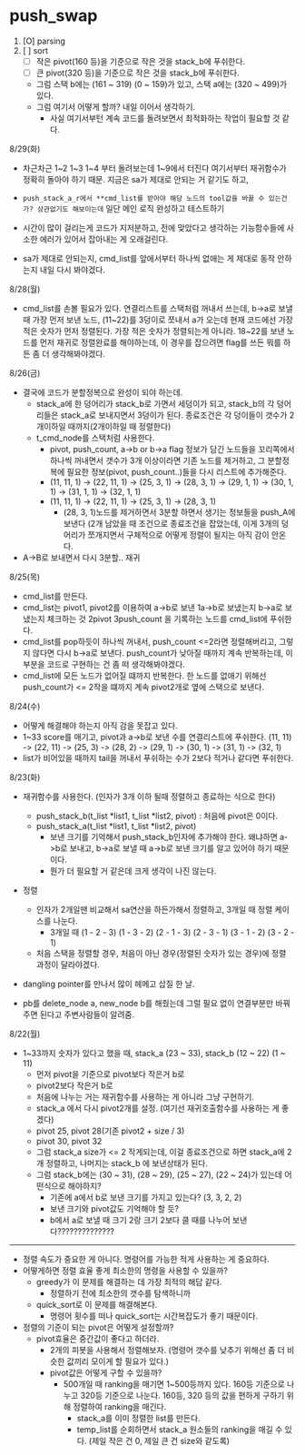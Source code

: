 # push_swap
1. [O] parsing
2. [ ] sort
	- [ ] 작은 pivot(160 등)을 기준으로 작은 것을 stack_b에 푸쉬한다.
	- [ ] 큰 pivot(320 등)을 기준으로 작은 것을 stack_b에 푸쉬한다.
	- 그럼 스택 b에는 (161 ~ 319) (0 ~ 159)가 있고, 스택 a에는 (320 ~ 499)가 있다.
	- 그럼 여기서 어떻게 할까? 내일 이어서 생각하기.
		- 사실 여기서부턴 계속 코드를 돌려보면서 최적화하는 작업이 필요할 것 같다.
 
8/29(화)
- 차근차근 1~2 1~3 1~4 부터 돌려보는데 1~9에서 터진다 여기서부터 재귀함수가 정확히 돌아야 하기 때문. 지금은 sa가 제대로 안되는 거 같기도 하고, 
- `push_stack_a_r에서 **cmd_list를 받아야 해당 노드의 tool값을 바꿀 수 있는건가? 상관없기도 해보이는데` 일단 메인 로직 완성하고 테스트하기 

- 시간이 많이 걸리는게 코드가 지저분하고, 전에 맞았다고 생각하는 기능함수들에 사소한 에러가 있어서 잡아내는 게 오래걸린다. 
 
- sa가 제대로 안되는지, cmd_list를 앞에서부터 하나씩 없애는 게 제대로 동작 안하는지 내일 다시 봐야겠다. 

8/28(월)
- cmd_list를 손볼 필요가 있다. 연결리스트를 스택처럼 꺼내서 쓰는데, b->a로 보낼때 가장 먼저 보낸 노드, (11~22)를 3덩이로 쪼내서 a가 오는데 현재 코드에선 가장 적은 숫자가 먼저 정렬된다. 가장 적은 숫자가 정렬되는게 아니라. 18~22를 보낸 노드를 먼저 재귀로 정렬완료를 해야하는데, 이 경우를 잡으려면 flag를 쓰든 뭐를 하든 좀 더 생각해봐야겠다.


8/26(금)
- 결국에 코드가 분할정복으로 완성이 되야 하는데.
	- stack_a에 한 덩어리가 stack_b로 가면서 세덩이가 되고, stack_b의 각 덩어리들은 stack_a로 보내지면서 3덩이가 된다. 종료조건은 각 덩이들이 갯수가 2개이하일 때까지(2개이하일 때 정렬한다)
	- t_cmd_node를 스택처럼 사용한다. 
		- pivot, push_count, a->b or b->a flag 정보가 담긴 노드들을 꼬리쪽에서 하나씩 꺼내면서 갯수가 3개 이상이라면 기존 노드를 제거하고, 그 분할정복에 필요한 정보(pivot, push_count..)들을 다시 리스트에 추가해준다.
		- (11, 11, 1) -> (22, 11, 1) -> (25, 3, 1) -> (28, 3, 1) -> (29, 1, 1) -> (30, 1, 1) -> (31, 1, 1) -> (32, 1, 1)
		- (11, 11, 1) -> (22, 11, 1) -> (25, 3, 1) -> (28, 3, 1)
			- (28, 3, 1)노드를 제거하면서 3분할 하면서 생기는 정보들을 push_A에 보낸다 (2개 남았을 때 조건으로 종료조건을 잡았는데, 이게 3개의 덩어리가 쪼개지면서 구체적으로 어떻게 정렬이 될지는 아직 감이 안온다.
- A->B로 보내면서 다시 3분할.. 재귀

8/25(목)
- cmd_list를 만든다.
- cmd_list는 pivot1, pivot2를 이용하여 a->b로 보낸 1a->b로 보냈는지 b->a로 보냈는지 체크하는 것  2pivot 3push_count 을 기록하는 노드를 cmd_list에 푸쉬한다.
- cmd_list를 pop하듯이 하나씩 꺼내서, push_count <=2라면 정렬해버리고, 그렇지 않다면 다시 b->a로 보낸다. push_count가 낮아질 때까지 계속 반복하는데, 이부분을 코드로 구현하는 건 좀 떠 생각해봐야겠다.
- cmd_list에 모든 노드가 없어질 떄까지 반복한다. 한 노드를 없애기 위해선 push_count가 <= 2작을 떄까지 계속 pivot2개로 옆에 스택으로 보낸다.

8/24(수)
- 어떻게 해결해야 하는지 아직 감을 못잡고 있다.
- 1~33 score를 매기고, 
  pivot과 a->b로 보낸 수를 연결리스트에 푸쉬한다.
  (11, 11) -> (22, 11) -> (25, 3) -> (28, 2) -> (29, 1) -> (30, 1) -> (31, 1) -> (32, 1) 
- list가 비어있을 때까지 tail을 꺼내서 푸쉬하는 수가 2보다 적거나 같다면 푸쉬한다.

8/23(화)
- 재귀함수를 사용한다. (인자가 3개 이하 될때 정렬하고 종료하는 식으로 한다)
	- push_stack_b(t_list *list1, t_list *list2, pivot) : 처음에 pivot은 0이다.
	- push_stack_a(t_list *list1, t_list *list2, pivot)
		- 보낸 크기를 기억해서 push_stack_b인자에 추가해야 한다. 왜냐하면 a->b로 보내고, b->a로 보낼 때 a->b로 보낸 크기를 알고 있어야 하기 때문이다.
		- 뭔가 더 필요할 거 같은데 크게 생각이 나진 않는다.

- 정렬
	- 인자가 2개일땐 비교해서 sa연산을 하든가해서 정렬하고, 3개일 때 정렬 케이스를 나눈다.
		- 3개일 때 (1 - 2 - 3) (1 - 3 - 2) (2 - 1 - 3) (2 - 3 - 1) (3 - 1 - 2) (3 - 2 - 1)
	- 처음 스택을 정렬할 경우, 처음이 아닌 경우(정렬된 숫자가 있는 경우)에 정렬 과정이 달라야겠다.

- dangling pointer를 만나서 많이 헤메고 삽질 한 날.
-  pb를 delete_node a, new_node b를 해줬는데 그럴 필요 없이 연결부분만 바꿔주면 된다고 주변사람들이 알려줌.

8/22(월)
- 1~33까지 숫자가 있다고 했을 때, 
  stack_a (23 ~ 33), stack_b (12 ~ 22)
  							 (1 ~ 11)
	- 먼저 pivot을 기준으로 pivot보다 작은거 b로
	- pivot2보다 작은거 b로
	- 처음에 나누는 거는 재귀함수를 사용하는 게 아니라 그냥 구현하기.
	- stack_a 에서 다시 pivot2개를 설정. (여기선 재귀호출함수를 사용하는 게 좋겠다)
	- pivot 25, pivot 28(기존 pivot2 + size / 3)
	- pivot 30, pivot 32	
	- 그럼 stack_a size가 <= 2 작게되는데, 이걸 종료조건으로 하면 stack_a에 2개 정렬하고, 나머지는 stack_b 에 보낸상태가 된다.
	- 그럼 stack_b에는 (30 ~ 31), (28 ~ 29), (25 ~ 27), (22 ~ 24)가 있는데 어떤식으로 해야하지?
		- 기존에 a에서 b로 보낸 크기를 가지고 있는다? (3, 3, 2, 2)
		- 보낸 크기와 pivot값도 기억해야 할 듯? 
		- b에서 a로 보낼 때 크기 2랑 크기 2보다 클 때를 나누어 보낸다??????????????

---

- 정렬 속도가 중요한 게 아니다. 명령어를 가능한 적게 사용하는 게 중요하다.
- 어떻게하면 정렬 효율 좋게 최소한의 명령을 사용할 수 있을까?
	- greedy가 이 문제를 해결하는 데 가장 최적의 해답 같다.
		- 정렬하기 전에 최소한의 갯수를 탐색하니까
	- quick_sort로 이 문제를 해결해본다.
		- 명령어 횟수를 떠나 quick_sort는 시간복잡도가 좋기 때문이다.
- 정렬의 기준이 되는 pivot은 어떻게 설정할까?
	- pivot효율은 중간값이 좋다고 하더라.
		- 2개의 피봇을 사용해서 정렬해보자. (명령어 갯수를 낮추기 위해선 좀 더 비슷한 값끼리 모이게 할 필요가 있다.)
		- pivot값은 어떻게 구할 수 있을까?
			- 500개일 때 ranking을 매기면 1~500등까지 있다. 160등 기준으로 나누고 320등 기준으로 나눈다. 160등, 320 등의 값을 편하게 구하기 위해 정렬하여 ranking을 매긴다.
				- stack_a를 이미 정렬한 <temp> list를 만든다.
				- temp_list를 순회하면서 stack_a 원소들의 ranking을 매길 수 있다. (제일 작은 건 0, 제일 큰 건 size와 같도록)
